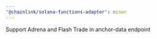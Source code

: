 ```yaml
---
'@chainlink/solana-functions-adapter': minor
---
```


Support Adrena and Flash Trade in anchor-data endpoint

